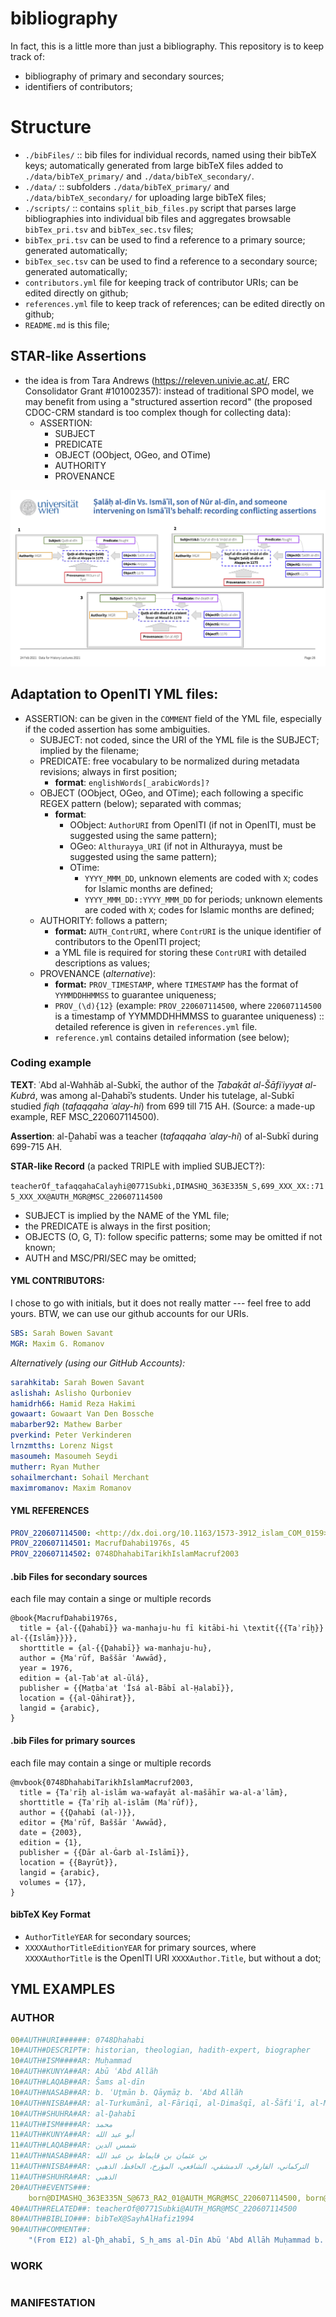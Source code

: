 # bibliography

In fact, this is a little more than just a bibliography. This repository is to keep track of:

- bibliography of primary and secondary sources;
- identifiers of contributors;

# Structure

- `./bibFiles/` :: bib files for individual records, named using their bibTeX keys; automatically generated from large bibTeX files added to `./data/bibTeX_primary/` and `./data/bibTeX_secondary/`.
- `./data/` :: subfolders `./data/bibTeX_primary/` and `./data/bibTeX_secondary/` for uploading large bibTeX files;
- `./scripts/` :: contains `split_bib_files.py` script that parses large bibliographies into individual bib files and aggregates browsable `bibTex_pri.tsv` and `bibTex_sec.tsv` files;
- `bibTex_pri.tsv` can be used to find a reference to a primary source; generated automatically;
- `bibTex_sec.tsv` can be used to find a reference to a secondary source; generated automatically;
- `contributors.yml` file for keeping track of contributor URIs; can be edited directly on github;
- `references.yml` file to keep track of references; can be edited directly on github;
- `README.md` is this file;


## STAR-like Assertions

- the idea is from Tara Andrews (<https://releven.univie.ac.at/>, ERC Consolidator Grant #101002357): instead of traditional SPO model, we may benefit from using a "structured assertion record" (the proposed CDOC-CRM standard is too complex though for collecting data):
	- ASSERTION:
		- SUBJECT
		- PREDICATE
		- OBJECT (OObject, OGeo, and OTime)
		- AUTHORITY
		- PROVENANCE

![./scripts/STAR_examples.png](./scripts/STAR_examples.png)

## Adaptation to OpenITI YML files:

- ASSERTION: can be given in the `COMMENT` field of the YML file, especially if the coded assertion has some ambiguities.
	- SUBJECT: not coded, since the URI of the YML file is the SUBJECT; implied by the filename;
	- PREDICATE: free vocabulary to be normalized during metadata revisions; always in first position;
		- **format**: `englishWords[_arabicWords]?`
	- OBJECT (OObject, OGeo, and OTime); each following a specific REGEX pattern (below); separated with commas;
		- **format**:
			- OObject: `AuthorURI` from OpenITI (if not in OpenITI, must be suggested using the same pattern);
			- OGeo: `Althurayya_URI` (if not in Althurayya, must be suggested using the same pattern);
			- OTime:
				- `YYYY_MMM_DD`, unknown elements are coded with `X`; codes for Islamic months are defined;
				- `YYYY_MMM_DD::YYYY_MMM_DD` for periods; unknown elements are coded with `X`; codes for Islamic months are defined;
	- AUTHORITY: follows a pattern;
		- **format:** `AUTH_ContrURI`, where `ContrURI` is the unique identifier of contributors to the OpenITI project;
		- a YML file is required for storing these `ContrURI` with detailed descriptions as values;
	- PROVENANCE (*alternative*):
		- **format:** `PROV_TIMESTAMP`, where `TIMESTAMP` has the format of `YYMMDDHHMMSS` to guarantee uniqueness;
		- `PROV_(\d){12}` (example: `PROV_220607114500`, where `220607114500` is a timestamp of YYMMDDHHMMSS to guarantee uniqueness) :: detailed reference is given in `references.yml` file.
		- `reference.yml` contains detailed information (see below);	
	

<!--
	- PROVENANCE:
		- **format:** `PROV_REFCODE`, where `REFCODE` can belong to one of three types (REGEX patterns);
		- types of references, all explained in the corresponding YML file;
			- `PROV_(\d){4}[A-Z]uthorTitleEditionYYYY` (example: `0748DhahabiTarikhIslamMacruf2003`):: reference to a primary source, details are to be found in `*.bib` files in `./data/bibTeX_primary/` (multiple files can be added to that folder; references can also be pasted into already existing files); can be given with volumes and pages, using PANDOC format; 
			- `PROV_[A-Za-z]+(\d+)?` (example: `MacrufDahabi1976`) :: reference to a secondary source, details are to be found in `*.bib` files in `./data/bibTeX_secondary/` (multiple files can be added to that folder; references can also be pasted into already existing files); can be given with volumes and pages, using PANDOC format;
			- `PROV_(\d){12}` (example: `PROV_220607114500`, where `220607114500` is a timestamp of YYMMDDHHMMSS) :: free reference, given directly in `references.yml` file (URLs, free-running comments, etc.)
		- a YML file is required to collect and keep track of the third type of references:
			- `PROV_TIMESTAMP: detailed reference`, where anything can go into detailed reference;	
-->

### Coding example

**TEXT**: ʿAbd al-Wahhāb al-Subkī, the author of the *Ṭabaḳāt al-Šāfiʿiyyaŧ al-Kubrá*, was among al-Ḏahabī’s students. Under his tutelage, al-Subkī studied *fiqh* (*tafaqqaha ʿalay-hi*) from 699 till 715 AH. (Source: a made-up example, REF MSC_220607114500).

**Assertion**: al-Ḏahabī was a teacher (*tafaqqaha ʿalay-hi*) of al-Subkī during 699-715 AH. 

**STAR-like Record** (a packed TRIPLE with implied SUBJECT?):

`teacherOf_tafaqqahaCalayhi@0771Subki,DIMASHQ_363E335N_S,699_XXX_XX::715_XXX_XX@AUTH_MGR@MSC_220607114500`

- SUBJECT is implied by the NAME of the YML file; 
- the PREDICATE is always in the first position;
- OBJECTS (O, G, T): follow specific patterns; some may be omitted if not known;
- AUTH and MSC/PRI/SEC may be omitted;

#### YML CONTRIBUTORS:

I chose to go with initials, but it does not really matter --- feel free to add yours. BTW, we can use our github accounts for our URIs.

```yml
SBS: Sarah Bowen Savant
MGR: Maxim G. Romanov
```

*Alternatively (using our GitHub Accounts):*

```yml
sarahkitab: Sarah Bowen Savant
aslishah: Aslisho Qurboniev
hamidrh66: Hamid Reza Hakimi
gowaart: Gowaart Van Den Bossche
mabarber92: Mathew Barber
pverkind: Peter Verkinderen
lrnzmtths: Lorenz Nigst
masoumeh: Masoumeh Seydi
mutherr: Ryan Muther
sohailmerchant: Sohail Merchant
maximromanov: Maxim Romanov
```

#### YML REFERENCES

```yml
PROV_220607114500: <http://dx.doi.org/10.1163/1573-3912_islam_COM_0159>
PROV_220607114501: MacrufDahabi1976s, 45
PROV_220607114502: 0748DhahabiTarikhIslamMacruf2003
```

#### .bib Files for secondary sources

each file may contain a singe or multiple records

```
@book{MacrufDahabi1976s,
  title = {al-{{Ḏahabī}} wa-manhaju-hu fī kitābi-hi \textit{{{Taʾrīḫ}} al-{{Islām}}}},
  shorttitle = {al-{{Ḏahabī}} wa-manhaju-hu},
  author = {Maʿrūf, Baššār ʿAwwād},
  year = 1976,
  edition = {al-Ṭabʿaŧ al-ūlá},
  publisher = {{Maṭbaʿaŧ ʿĪsá al-Bābī al-Ḥalabī}},
  location = {{al-Qāhiraŧ}},
  langid = {arabic},
}
```

#### .bib Files for primary sources

each file may contain a singe or multiple records

```
@mvbook{0748DhahabiTarikhIslamMacruf2003,
  title = {Taʾrīḫ al-islām wa-wafayāt al-mašāhīr wa-al-aʿlām},
  shorttitle = {Taʾrīḫ al-islām (Maʿrūf)},
  author = {{Ḏahabī (al-)}},
  editor = {Maʿrūf, Baššār ʿAwwād},
  date = {2003},
  edition = {1},
  publisher = {{Dār al-Ġarb al-Islāmī}},
  location = {{Bayrūt}},
  langid = {arabic},
  volumes = {17},
}
```

#### bibTeX Key Format

- `AuthorTitleYEAR` for secondary sources;
- `XXXXAuthorTitleEditionYEAR` for primary sources, where `XXXXAuthorTitle` is the OpenITI URI `XXXXAuthor.Title`, but without a dot;


## YML EXAMPLES

### AUTHOR

```yml
00#AUTH#URI######: 0748Dhahabi
10#AUTH#DESCRIPT#: historian, theologian, hadith-expert, biographer
10#AUTH#ISM####AR: Muḥammad
10#AUTH#KUNYA##AR: Abū ʿAbd Allãh
10#AUTH#LAQAB##AR: Šams al-dīn
10#AUTH#NASAB##AR: b. ʿUṯmān b. Qāymāẓ b. ʿAbd Allãh
10#AUTH#NISBA##AR: al-Turkumānī, al-Fāriqī, al-Dimašqī, al-Šāfiʿī, al-Muʾarriḫ, al-Ḥāfiẓ, al-Ḏahabī
10#AUTH#SHUHRA#AR: al-Ḏahabī
11#AUTH#ISM####AR: محمد
11#AUTH#KUNYA##AR: أبو عبد الله
11#AUTH#LAQAB##AR: شمس الدين
11#AUTH#NASAB##AR: بن عثمان بن قايماظ بن عبد الله
11#AUTH#NISBA##AR: التركماني، الفارقي، الدمشقي، الشافعي، المؤرخ، الحافظ، الذهبي
11#AUTH#SHUHRA#AR: الذهبي
20#AUTH#EVENTS###:
    born@DIMASHQ_363E335N_S@673_RA2_01@AUTH_MGR@MSC_220607114500, born@MAYYAFARIQIN_410E381N_S@AUTH_MGR@MSC_220607114500, died@DIMASHQ_363E335N_S@AUTH_MGR@MSC_220607114500, born@673_RA2_01@AUTH_MGR@MSC_220607114500, born@673_RA2_03@AUTH_MGR@MSC_220607114500, born@673_RA1_01@AUTH_MGR@MSC_220607114500, born@673_RA1_03@AUTH_MGR@MSC_220607114500, died@748_DHQ_03@AUTH_MGR@MSC_220607114500, died@753_XXX_XX@AUTH_MGR@MSC_220607114500, resided@DIMASHQ_363E335N_S@AUTH_MGR@MSC_220607114500, visited@FUSTAT_312E300N_S@AUTH_MGR@MSC_220607114500, visited@QAHIRA_312E300N_S@AUTH_MGR@MSC_220607114500, visited@Misr_RE@AUTH_MGR@MSC_220607114500, visited@Sham_RE@AUTH_MGR@MSC_220607114500, visited@MAKKA_398E213N_S@AUTH_MGR@MSC_220607114500, visited@ISKANDARIYYA_299E311N_S@AUTH_MGR@MSC_220607114500
40#AUTH#RELATED##: teacherOf@0771Subki@AUTH_MGR@MSC_220607114500
80#AUTH#BIBLIO###: bibTeX@SayhAlHafiz1994
90#AUTH#COMMENT##:
    "(From EI2) al-Ḏh̲ahabī, S̲h̲ams al-Dīn Abū ʿAbd Allāh Muḥammad b. ʿUt̲h̲mān b. Ḳāymāẓ b. ʿAbd Allāh al-Turkumānī al-Fāriḳī al-Dimas̲h̲ḳī al-S̲h̲āfiʿī, an Arab historian and theologian, was born at Damascus or at Mayyāfariḳīn on 1 or 3 Rabīʿ II (according to al-Kutubī, in Rabīʿ I) 673/5 or 7 October 1274, and died at Damascus, according to al-Subkī and al-Suyūṭī, in the night of Sunday-Monday on 3 D̲h̲u ’l-Ḳaʿda 748/4 February 1348, or, according to Aḥmad b. ʿIyās, in 753/1352-3. (Note: this is the basis for the encoded data, which in REFERENCES.YML file will be recorded as `MSC_220607114500: http://dx.doi.org/10.1163/1573-3912_islam_COM_0159`)"
```

### WORK

```yml

```

### MANIFESTATION

```yml

```
